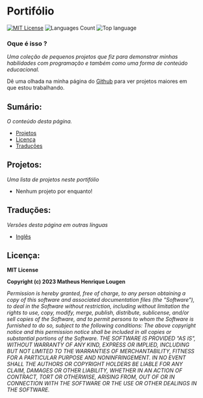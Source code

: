 # Portifólio

[![MIT License](https://img.shields.io/badge/License-MIT-green.svg)](https://choosealicense.com/licenses/mit/)
![Languages Count](https://img.shields.io/github/languages/count/matheuslougen/portfolio)
![Top language](https://img.shields.io/github/languages/top/matheuslougen/portfolio)

### Oque é isso ?
*Uma coleção de pequenos projetos que fiz para demonstrar minhas habilidades com programação e também como uma forma de conteúdo educacional.*

Dê uma olhada na minha página do [Github](https://github.com/matheuslougen) para ver projetos maiores em que estou trabalhando.

## Sumário:
*O conteúdo desta página.*
- [Projetos](#projetos)
- [Licença](#licença)
- [Traduções](#traduções)

## Projetos:
*Uma lista de projetos neste portifólio*
- Nenhum projeto por enquanto!

## Traduções:
*Versões desta página em outras línguas*
- [Inglês](https://github.com/matheuslougen/portfolio/blob/main/README.md)

## Licença:

**MIT License**

**Copyright (c) 2023 Matheus Henrique Lougen**

*Permission is hereby granted, free of charge, to any person obtaining a copy of this software and associated documentation files (the "Software"), to deal in the Software without restriction, including without limitation the rights to use, copy, modify, merge, publish, distribute, sublicense, and/or sell copies of the Software, and to permit persons to whom the Software is furnished to do so, subject to the following conditions: The above copyright notice and this permission notice shall be included in all copies or substantial portions of the Software. THE SOFTWARE IS PROVIDED "AS IS", WITHOUT WARRANTY OF ANY KIND, EXPRESS OR IMPLIED, INCLUDING BUT NOT LIMITED TO THE WARRANTIES OF MERCHANTABILITY, FITNESS FOR A PARTICULAR PURPOSE AND NONINFRINGEMENT. IN NO EVENT SHALL THE AUTHORS OR COPYRIGHT HOLDERS BE LIABLE FOR ANY CLAIM, DAMAGES OR OTHER LIABILITY, WHETHER IN AN ACTION OF CONTRACT, TORT OR OTHERWISE, ARISING FROM, OUT OF OR IN CONNECTION WITH THE SOFTWARE OR THE USE OR OTHER DEALINGS IN THE SOFTWARE.*
